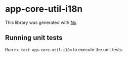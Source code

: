 # app-core-util-i18n

This library was generated with [Nx](https://nx.dev).

## Running unit tests

Run `nx test app-core-util-i18n` to execute the unit tests.
